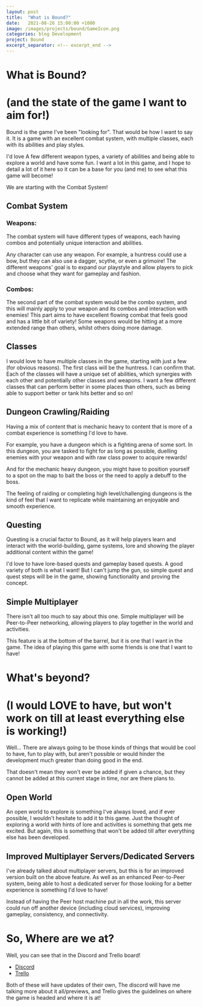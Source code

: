 ```yaml
---
layout: post
title:  "What is Bound?"
date:   2021-08-26 15:00:00 +1000
image: /images/projects/bound/GameIcon.png
categories: blog Development
project: Bound
excerpt_separator: <!-- excerpt_end -->
---
```


# What is Bound?
<h1 class="subtitle">(and the state of the game I want to aim for!)</h1>
<!-- excerpt_start -->
Bound is the game I've been "looking for". That would be how I want to say it.
It is a game with an excellent combat system, with multiple classes, each with its abilities and play styles. 

I'd love A few different weapon types, a variety of abilities and being able to explore a world and have some fun. I want a lot in this game, and I hope to detail a lot of it here so it can be a base for you (and me) to see what this game will become!

We are starting with the Combat System!
<!-- excerpt_end -->
## Combat System

### Weapons:
The combat system will have different types of weapons, each having combos and potentially unique interaction and abilities.

Any character can use any weapon. For example, a huntress could use a bow, but they can also use a dagger, scythe, or even a grimoire! The different weapons' goal is to expand our playstyle and allow players to pick and choose what they want for gameplay and fashion.

### Combos:

The second part of the combat system would be the combo system, and this will mainly apply to your weapon and its combos and interaction with enemies! This part aims to have excellent flowing combat that feels good and has a little bit of variety! Some weapons would be hitting at a more extended range than others, whilst others doing more damage.

## Classes

I would love to have multiple classes in the game, starting with just a few (for obvious reasons). The first class will be the huntress. I can confirm that. Each of the classes will have a unique set of abilities, which synergies with each other and potentially other classes and weapons. I want a few different classes that can perform better in some places than others, such as being able to support better or tank hits better and so on!

## Dungeon Crawling/Raiding

Having a mix of content that is mechanic heavy to content that is more of a combat experience is something I'd love to have. 

For example, you have a dungeon which is a fighting arena of some sort. In this dungeon, you are tasked to fight for as long as possible, duelling enemies with your weapon and with raw class power to acquire rewards! 

And for the mechanic heavy dungeon, you might have to position yourself to a spot on the map to bait the boss or the need to apply a debuff to the boss.

The feeling of raiding or completing high level/challenging dungeons is the kind of feel that I want to replicate while maintaining an enjoyable and smooth experience.

## Questing

Questing is a crucial factor to Bound, as it will help players learn and interact with the world-building, game systems, lore and showing the player additional content within the game! 

I'd love to have lore-based quests and gameplay based quests. A good variety of both is what I want! But I can't jump the gun, so simple quest and quest steps will be in the game, showing functionality and proving the concept.

## Simple Multiplayer

There isn't all too much to say about this one. Simple multiplayer will be Peer-to-Peer networking, allowing players to play together in the world and activities. 

This feature is at the bottom of the barrel, but it is one that I want in the game. The idea of playing this game with some friends is one that I want to have!

# What's beyond?
<h1 class="subtitle">(I would LOVE to have, but won't work on till at least everything else is working!)</h1>

Well... There are always going to be those kinds of things that would be cool to have, fun to play with, but aren't possible or would hinder the development much greater than doing good in the end.

That doesn't mean they won't ever be added if given a chance, but they cannot be added at this current stage in time, nor are there plans to.

## Open World

An open world to explore is something I've always loved, and if ever possible, I wouldn't hesitate to add it to this game. Just the thought of exploring a world with hints of lore and activities is something that gets me excited. But again, this is something that won't be added till after everything else has been developed.

## Improved Multiplayer Servers/Dedicated Servers

I've already talked about multiplayer servers, but this is for an improved version built on the above feature. As well as an enhanced Peer-to-Peer system, being able to host a dedicated server for those looking for a better experience is something I'd love to have! 

Instead of having the Peer host machine put in all the work, this server could run off another device (including cloud services), improving gameplay, consistency, and connectivity.

# So, Where are we at?

Well, you can see that in the Discord and Trello board!
- <a href="{{ site.discord_link }}">Discord</a>
- <a href="https://trello.com/b/SieEloKO/bound">Trello</a>


Both of these will have updates of their own, The discord will have me talking more about it all/previews, and Trello gives the guidelines on where the game is headed and where it is at!